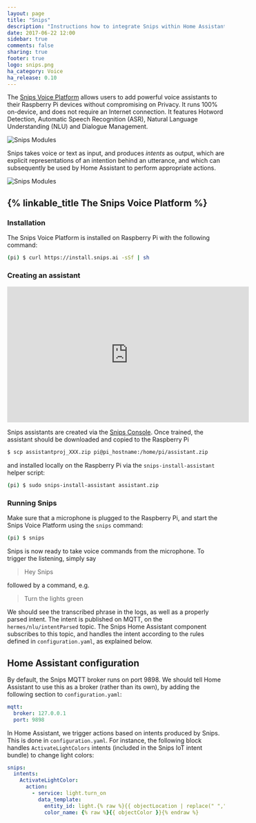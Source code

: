 ```yaml
---
layout: page
title: "Snips"
description: "Instructions how to integrate Snips within Home Assistant."
date: 2017-06-22 12:00
sidebar: true
comments: false
sharing: true
footer: true
logo: snips.png
ha_category: Voice
ha_release: 0.10
---
```


The [Snips Voice Platform](https://www.snips.ai) allows users to add powerful voice assistants to their Raspberry Pi devices without compromising on Privacy. It runs 100% on-device, and does not require an Internet connection. It features Hotword Detection, Automatic Speech Recognition (ASR), Natural Language Understanding (NLU) and Dialogue Management.

![Snips Modules](/images/screenshots/snips_modules.png)

Snips takes voice or text as input, and produces *intents* as output, which are explicit representations of an intention behind an utterance, and which can subsequently be used by Home Assistant to perform appropriate actions.

![Snips Modules](/images/screenshots/snips_nlu.png)


## {% linkable_title The Snips Voice Platform %}

### Installation

The Snips Voice Platform is installed on Raspberry Pi with the following command:

```sh
(pi) $ curl https://install.snips.ai -sSf | sh
```

### Creating an assistant

<div class='videoWrapper'>
<iframe width="560" height="315" src="https://www.youtube.com/embed/NYnYSgIeKso" frameborder="0" allowfullscreen></iframe>
</div>

Snips assistants are created via the [Snips Console](console.snips.ai). Once trained, the assistant should be downloaded and copied to the Raspberry Pi

```sh
$ scp assistantproj_XXX.zip pi@pi_hostname:/home/pi/assistant.zip
```

and installed locally on the Raspberry Pi via the `snips-install-assistant` helper script:

```sh
(pi) $ sudo snips-install-assistant assistant.zip
```

### Running Snips

Make sure that a microphone is plugged to the Raspberry Pi, and start the Snips Voice Platform using the `snips` command:

```sh
(pi) $ snips
```

Snips is now ready to take voice commands from the microphone. To trigger the listening, simply say

> Hey Snips

followed by a command, e.g.

> Turn the lights green

We should see the transcribed phrase in the logs, as well as a properly parsed intent. The intent is published on MQTT, on the `hermes/nlu/intentParsed` topic. The Snips Home Assistant component subscribes to this topic, and handles the intent according to the rules defined in `configuration.yaml`, as explained below.

## Home Assistant configuration

By default, the Snips MQTT broker runs on port 9898. We should tell Home Assistant to use this as a broker (rather than its own), by adding the following section to `configuration.yaml`:

```yaml
mqtt:
  broker: 127.0.0.1
  port: 9898
```

In Home Assistant, we trigger actions based on intents produced by Snips. This is done in `configuration.yaml`. For instance, the following block handles `ActivateLightColors` intents (included in the Snips IoT intent bundle) to change light colors:

```yaml
snips:
  intents:
    ActivateLightColor:
      action:
        - service: light.turn_on
          data_template:
            entity_id: light.{% raw %}{{ objectLocation | replace(" ","_") }}{% endraw %}
            color_name: {% raw %}{{ objectColor }}{% endraw %}
```
